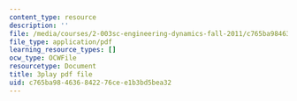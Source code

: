 ```yaml
---
content_type: resource
description: ''
file: /media/courses/2-003sc-engineering-dynamics-fall-2011/c765ba984636842276cee1b3bd5bea32_NHedXxUO-Bg.pdf
file_type: application/pdf
learning_resource_types: []
ocw_type: OCWFile
resourcetype: Document
title: 3play pdf file
uid: c765ba98-4636-8422-76ce-e1b3bd5bea32
---
```

